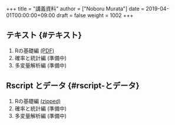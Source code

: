 +++
title = "講義資料"
author = ["Noboru Murata"]
date = 2019-04-01T00:00:00+09:00
draft = false
weight = 1002
+++

## テキスト {#テキスト}

1.  Rの基礎編 [(PDF)](https://noboru-murata.github.io/sda/docs/note1.pdf)
2.  確率と統計編 (準備中)
3.  多変量解析編 (準備中)


## Rscript とデータ {#rscript-とデータ}

1.  Rの基礎編 [(zipped)](https://noboru-murata.github.io/sda/docs/script1.zip)
2.  確率と統計編 (準備中)
3.  多変量解析編 (準備中)